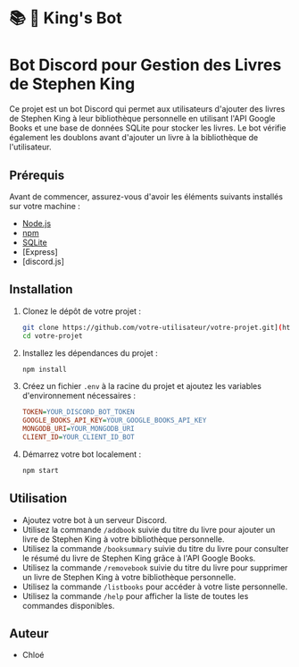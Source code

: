 # 📚 🤡 King's Bot
 
# Bot Discord pour Gestion des Livres de Stephen King

Ce projet est un bot Discord qui permet aux utilisateurs d'ajouter des livres de Stephen King à leur bibliothèque personnelle en utilisant l'API Google Books et une base de données SQLite pour stocker les livres. Le bot vérifie également les doublons avant d'ajouter un livre à la bibliothèque de l'utilisateur.

## Prérequis

Avant de commencer, assurez-vous d'avoir les éléments suivants installés sur votre machine :

- [Node.js](https://nodejs.org/)
- [npm](https://www.npmjs.com/)
- [SQLite](https://www.sqlite.org/download.html)
- [Express]
- [discord.js]

## Installation

1. Clonez le dépôt de votre projet :
    ```sh
    git clone https://github.com/votre-utilisateur/votre-projet.git](https://github.com/Chloe-Patte/King-s-Bot.git
    cd votre-projet
    ```

2. Installez les dépendances du projet :
    ```sh
    npm install
    ```

3. Créez un fichier `.env` à la racine du projet et ajoutez les variables d'environnement nécessaires :
    ```ini
    TOKEN=YOUR_DISCORD_BOT_TOKEN
    GOOGLE_BOOKS_API_KEY=YOUR_GOOGLE_BOOKS_API_KEY
    MONGODB_URI=YOUR_MONGODB_URI
    CLIENT_ID=YOUR_CLIENT_ID_BOT
    ```
4. Démarrez votre bot localement :
    ```sh
    npm start
    ```

## Utilisation

- Ajoutez votre bot à un serveur Discord.
- Utilisez la commande `/addbook` suivie du titre du livre pour ajouter un livre de Stephen King à votre bibliothèque personnelle.
- Utilisez la commande `/booksummary` suivie du titre du livre pour consulter le résumé du livre de Stephen King grâce à l'API Google Books.
- Utilisez la commande `/removebook` suivie du titre du livre pour supprimer un livre de Stephen King à votre bibliothèque personnelle.
- Utilisez la commande `/listbooks` pour accéder à votre liste personnelle.
- Utilisez la commande `/help` pour afficher la liste de toutes les commandes disponibles.

## Auteur

- Chloé
